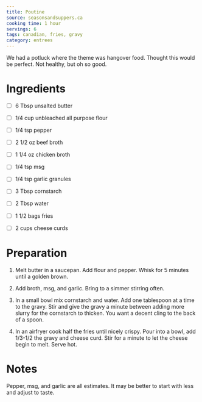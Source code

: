 ```yaml
---
title: Poutine
source: seasonsandsuppers.ca
cooking time: 1 hour
servings: 6
tags: canadian, fries, gravy
category: entrees
---
```


We had a potluck where the theme was hangover food. Thought this would be perfect. Not healthy, but oh so good.

Ingredients
===========

* [ ] 6 Tbsp unsalted butter
* [ ] 1/4 cup unbleached all purpose flour
* [ ] 1/4 tsp pepper
* [ ] 2 1/2 oz beef broth
* [ ] 1 1/4 oz chicken broth
* [ ] 1/4 tsp msg
* [ ] 1/4 tsp garlic granules
* [ ] 3 Tbsp cornstarch
* [ ] 2 Tbsp water

* [ ] 1 1/2 bags fries
* [ ] 2 cups cheese curds

Preparation
===========
1. Melt butter in a saucepan. Add flour and pepper. Whisk for 5 minutes until a golden brown.
2. Add broth, msg, and garlic. Bring to a simmer stirring often.
3. In a small bowl mix cornstarch and water. Add one tablespoon at a time to the gravy. Stir and give the gravy a minute between adding more slurry for the cornstarch to thicken. You want a decent cling to the back of a spoon.

4. In an airfryer cook half the fries until nicely crispy. Pour into a bowl, add 1/3-1/2 the gravy and cheese curd. Stir for a minute to let the cheese begin to melt. Serve hot.

Notes
=====

Pepper, msg, and garlic are all estimates. It may be better to start with less and adjust to taste.

